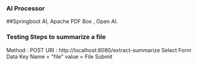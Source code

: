 
### AI Processor 
##Springboot AI, Apache PDF Box , Open AI.

### Testing Steps to summarize a file 
Method : POST
URI : http://localhost:8080/extract-summarize
Select Form Data
Key Name = "file"
value = File 
Submit

